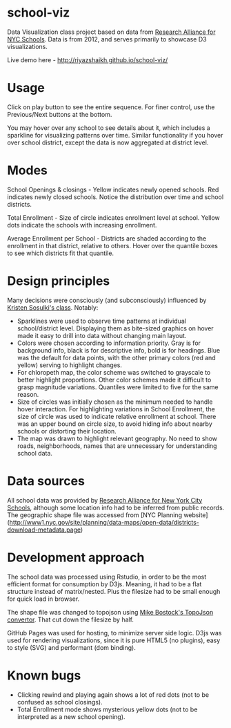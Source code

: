 # school-viz
Data Visualization class project based on data from [Research Alliance for NYC Schools](http://steinhardt.nyu.edu/research_alliance/). Data is from 2012, and serves primarily to showcase D3 visualizations.

Live demo here - http://riyazshaikh.github.io/school-viz/

# Usage

Click on play button to see the entire sequence. For finer control, use the Previous/Next buttons at the bottom. 

You may hover over any school to see details about it, which includes a sparkline for visualizing patterns over time. Similar functionality if you hover over school district, except the data is now aggregated at district level.

# Modes

School Openings & closings - Yellow indicates newly opened schools. Red indicates newly closed schools. Notice the distribution over time and school districts.

Total Enrollment - Size of circle indicates enrollment level at school. Yellow dots indicate the schools with increasing enrollment.

Average Enrollment per School - Districts are shaded according to the enrollment in that district, relative to others. Hover over the quantile boxes to see which districts fit that quantile.


# Design principles

Many decisions were consciously (and subconsciously) influenced by [Kristen Sosulki's class](http://www.kristensosulski.com/2016/01/top-5-data-visualization-errors/). Notably:

- Sparklines were used to observe time patterns at individual school/district level. Displaying them as bite-sized graphics on hover made it easy to drill into data without changing main layout.
- Colors were chosen according to information priority. Gray is for background info, black is for descriptive info, bold is for headings. Blue was the default for data points, with the other primary colors (red and yellow) serving to highlight changes. 
- For chloropeth map, the color scheme was switched to grayscale to better highlight proportions. Other color schemes made it difficult to grasp magnitude variations. Quantiles were limited to five for the same reason.
- Size of circles was initially chosen as the minimum needed to handle hover interaction. For highlighting variations in School Enrollment, the size of circle was used to indicate relative enrollment at school. There was an upper bound on circle size, to avoid hiding info about nearby schools or distorting their location.
- The map was drawn to highlight relevant geography. No need to show roads, neighborhoods, names that are unnecessary for understanding school data.


# Data sources

All school data was provided by [Research Alliance for New York City Schools](http://steinhardt.nyu.edu/research_alliance/), although some location info had to be inferred from public records. The geographic shape file was accessed from [NYC Planning website] (http://www1.nyc.gov/site/planning/data-maps/open-data/districts-download-metadata.page) 


# Development approach

The school data was processed using Rstudio, in order to be the most efficient format for consumption by D3js. Meaning, it had to be a flat structure instead of matrix/nested. Plus the filesize had to be small enough for quick load in browser.

The shape file was changed to topojson using [Mike Bostock's TopoJson convertor](https://github.com/mbostock/topojson/wiki/Command-Line-Reference). That cut down the filesize by half.

GitHub Pages was used for hosting, to minimize server side logic. D3js was used for rendering visualizations, since it is pure HTML5 (no plugins), easy to style (SVG) and performant (dom binding). 


# Known bugs

- Clicking rewind and playing again shows a lot of red dots (not to be confused as school closings).
- Total Enrollment mode shows mysterious yellow dots (not to be interpreted as a new school opening).


